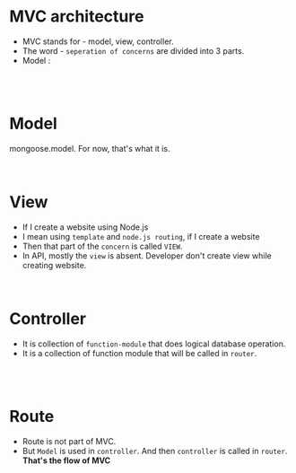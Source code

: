 # MVC architecture
* MVC stands for - model, view, controller.
* The word - `seperation of concerns` are divided into 3 parts.
* Model :

<br>
<br>


# Model 
mongoose.model. For now, that's what it is.

<br>

# View
* If I create a website using Node.js
* I mean using `template` and `node.js routing`, if I create a website
* Then that part of the `concern` is called `VIEW`.
* In API, mostly the `view` is absent. Developer don't create view while creating website.

<br>

# Controller
* It is collection of `function-module` that does logical database operation.
* It is a collection of function module that will be called in `router`.

<br>
<br>

# Route
* Route is not part of MVC.
* But `Model` is used in `controller`. And then `controller` is called in `router`. <b> That's the flow of MVC </b>

